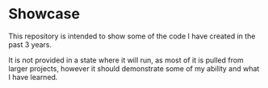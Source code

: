 # Showcase

This repository is intended to show some of the code I have created in the past 3 years.

It is not provided in a state where it will run, as most of it is pulled from larger projects, however it should demonstrate some of my ability and what I have learned.